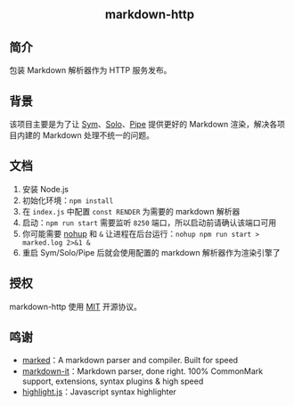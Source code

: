 <h2 align="center">
 markdown-http
</h2>

## 简介

包装 Markdown 解析器作为 HTTP 服务发布。

## 背景

该项目主要是为了让 [Sym](https://github.com/b3log/symphony)、[Solo](https://github.com/b3log/solo)、[Pipe](https://github.com/b3log/pipe) 提供更好的 Markdown 渲染，解决各项目内建的 Markdown 处理不统一的问题。

## 文档

1. 安装 Node.js
2. 初始化环境：`npm install`
3. 在 `index.js` 中配置 `const RENDER` 为需要的 markdown 解析器
4. 启动：`npm run start` 需要监听 `8250` 端口，所以启动前请确认该端口可用
5. 你可能需要 [nohup](https://hacpai.com/man?cmd=nohup) 和 `&` 让进程在后台运行：`nohup npm run start > marked.log 2>&1 &`
6. 重启 Sym/Solo/Pipe 后就会使用配置的 markdown 解析器作为渲染引擎了

## 授权

markdown-http 使用 [MIT](https://opensource.org/licenses/MIT) 开源协议。

## 鸣谢

* [marked](https://github.com/markedjs/marked)：A markdown parser and compiler. Built for speed
* [markdown-it](https://github.com/markdown-it/markdown-it)：Markdown parser, done right. 100% CommonMark support, extensions, syntax plugins & high speed
* [highlight.js](https://github.com/highlightjs/highlight.js)：Javascript syntax highlighter
